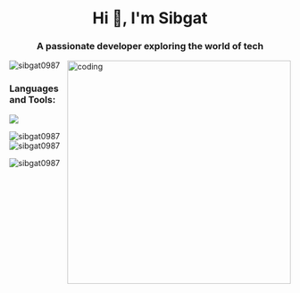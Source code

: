 <h1 align="center">Hi 👋, I'm Sibgat</h1>
<h3 align="center">A passionate developer exploring the world of tech</h3>

<img align="right" alt="coding" width="400" src="https://user-images.githubusercontent.com/59734313/157189039-c09b3e38-9f42-42c0-ab54-14f1574190a7.gif">
<p align="left"> <img src="https://komarev.com/ghpvc/?username=sibgat0987&label=Profile%20views&color=0e75b6&style=flat" alt="sibgat0987" /> </p>
<h3 align="left">Languages and Tools:</h3>
<div align="left">
<a href="https://skillicons.dev">
  <img src="https://skillicons.dev/icons?i=c,cpp,js,html,css,github,vscode">
</a>
</div>
<p><img align="left" src="https://github-readme-stats.vercel.app/api/top-langs?username=sibgat0987&show_icons=true&locale=en&layout=compact" alt="sibgat0987" /></p>

<p>&nbsp;<img align="center" src="https://github-readme-stats.vercel.app/api?username=sibgat0987&show_icons=true&locale=en" alt="sibgat0987" /></p>

<p><img align="center" src="https://github-readme-streak-stats.herokuapp.com/?user=sibgat0987&" alt="sibgat0987" /></p>

